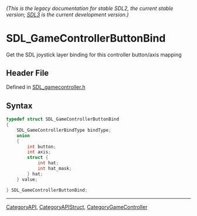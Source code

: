 ###### (This is the legacy documentation for stable SDL2, the current stable version; [SDL3](https://wiki.libsdl.org/SDL3/) is the current development version.)
# SDL_GameControllerButtonBind

Get the SDL joystick layer binding for this controller button/axis mapping

## Header File

Defined in [SDL_gamecontroller.h](https://github.com/libsdl-org/SDL/blob/SDL2/include/SDL_gamecontroller.h)

## Syntax

```c
typedef struct SDL_GameControllerButtonBind
{
    SDL_GameControllerBindType bindType;
    union
    {
        int button;
        int axis;
        struct {
            int hat;
            int hat_mask;
        } hat;
    } value;

} SDL_GameControllerButtonBind;
```

----
[CategoryAPI](CategoryAPI), [CategoryAPIStruct](CategoryAPIStruct), [CategoryGameController](CategoryGameController)

